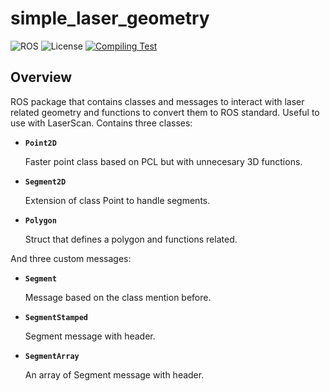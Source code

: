 # simple_laser_geometry

![ROS](https://img.shields.io/badge/ros-melodic-blue?logo=ros&logoColor=white)
![License](https://img.shields.io/badge/license-MIT-green)
[![Compiling Test](https://github.com/ajtudela/simple_laser_geometry/actions/workflows/compiling_test.yml/badge.svg?branch=melodic-devel)](https://github.com/ajtudela/simple_laser_geometry/actions/workflows/compiling_test.yml)

## Overview
ROS package that contains classes and messages to interact with laser related geometry and functions to convert them to ROS standard.
Useful to use with LaserScan. Contains three classes:

 * **`Point2D`**

	Faster point class based on PCL but with unnecesary 3D functions.

 * **`Segment2D`**

	Extension of class Point to handle segments.

 * **`Polygon`**

	Struct that defines a polygon and functions related.

And three custom messages:
 * **`Segment`**

	Message based on the class mention before.

 * **`SegmentStamped`**

	Segment message with header.

 * **`SegmentArray`**

	An array of Segment message with header.
